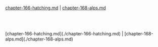 [chapter-166-hatching.md](./chapter-166-hatching.md) | [chapter-168-alps.md](./chapter-168-alps.md) <br/>

<br/>
<br/> <br/>
[chapter-166-hatching.md](./chapter-166-hatching.md) | [chapter-168-alps.md](./chapter-168-alps.md) <br/>
